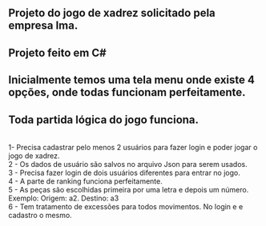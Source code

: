 ## Projeto do jogo de xadrez solicitado pela empresa Ima. 
## Projeto feito em C#




## Inicialmente temos uma tela menu onde existe 4 opções, onde todas funcionam perfeitamente. 

## Toda partida lógica do jogo funciona.
<br> 1- Precisa cadastrar pelo menos 2 usuários para fazer login e poder jogar o jogo de xadrez.
<br> 2 - Os dados de usuário são salvos no arquivo Json para serem usados.
<br> 3 - Precisa fazer login de dois usuários diferentes para entrar no jogo.
<br> 4 - A parte de ranking funciona perfeitamente.
<br> 5 - As peças são escolhidas primeira por uma letra e depois um número. Exemplo: Origem: a2. Destino: a3
<br> 6 - Tem tratamento de excessões para todos movimentos. No login e e cadastro o mesmo. 